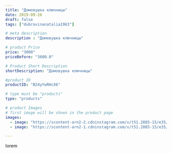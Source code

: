 ```yaml
---
title: "Домовушка ключницы"
date: 2019-09-26
draft: false
tags: ["dubrovinanatalia1963"]

# meta description
description : "Домовушка ключницы"

# product Price
price: "3000"
priceBefore: "3600.0"

# Product Short Description
shortDescription: "Домовушка ключницы"

#product ID
productID: "B24yYwRHcX6"

# type must be "products"
type: "products"

# product Images
# first image will be shown in the product page
images:
  - image: "https://scontent-arn2-2.cdninstagram.com/v/t51.2885-15/e35/70552295_514543666011824_8107631092354451274_n.jpg?se=7&tp=1&_nc_ht=scontent-arn2-2.cdninstagram.com&_nc_cat=108&_nc_ohc=Pvu1tmvAobQAX9AJXM6&ccb=7-4&oh=e11245d7cf993619e3b2b0580c6f9e1a&oe=6084C1BF&ig_cache_key=MjE0MTY4MzIyMzY5MjY2NTI1Nw%3D%3D.2-ccb7-4"
  - image: "https://scontent-arn2-1.cdninstagram.com/v/t51.2885-15/e35/69778407_550077845735706_3548546157501901243_n.jpg?se=7&tp=1&_nc_ht=scontent-arn2-1.cdninstagram.com&_nc_cat=106&_nc_ohc=2MrsYb_Xe-AAX8hxpx6&ccb=7-4&oh=1972ffa122b8d8e04d0aca339065e94c&oe=6083DE81&ig_cache_key=MjE0MTY4MzIyMzY2NzQxMjMwNw%3D%3D.2-ccb7-4"

---
```

lorem
